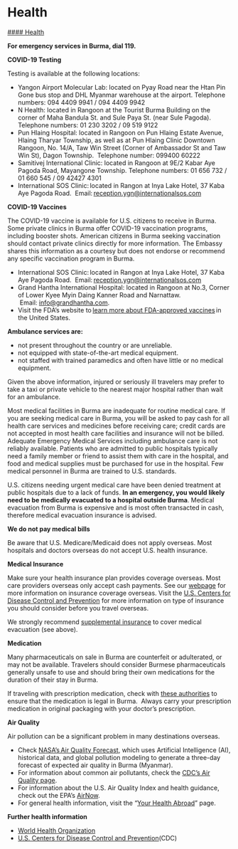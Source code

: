 # Health

[#### Health](javascript:void(0); "Health")

**For emergency services in Burma, dial 119.**

**COVID-19 Testing**

Testing is available at the following locations:

* Yangon Airport Molecular Lab: located on Pyay Road near the Htan Pin Gone bus stop and DHL Myanmar warehouse at the airport. Telephone numbers: 094 4409 9941 / 094 4409 9942
* N Health: located in Rangoon at the Tourist Burma Building on the corner of Maha Bandula St. and Sule Paya St. (near Sule Pagoda). Telephone numbers: 01 230 3202 / 09 519 9122
* Pun Hlaing Hospital: located in Rangoon on Pun Hlaing Estate Avenue, Hlaing Tharyar Township, as well as at Pun Hlaing Clinic Downtown Rangoon, No. 14/A, Taw Win Street (Corner of Ambassador St and Taw Win St), Dagon Township.  Telephone number: 099400 60222
* Samitivej International Clinic: located in Rangoon at 9E/2 Kabar Aye Pagoda Road, Mayangone Township. Telephone numbers: 01 656 732 / 01 660 545 / 09 42427 4301
* International SOS Clinic: located in Rangon at Inya Lake Hotel, 37 Kaba Aye Pagoda Road.  Email: [reception.ygn@internationalsos.com](mailto:reception.ygn@internationalsos.com)

**COVID-19 Vaccines**

The COVID-19 vaccine is available for U.S. citizens to receive in Burma. Some private clinics in Burma offer COVID-19 vaccination programs, including booster shots.  American citizens in Burma seeking vaccination should contact private clinics directly for more information.  The Embassy shares this information as a courtesy but does not endorse or recommend any specific vaccination program in Burma.

* International SOS Clinic: located in Rangon at Inya Lake Hotel, 37 Kaba Aye Pagoda Road.  Email: [reception.ygn@internationalsos.com](mailto:reception.ygn@internationalsos.com)
* Grand Hantha International Hospital: located in Rangoon at No.3, Corner of Lower Kyee Myin Daing Kanner Road and Narnattaw.  Email: [info@grandhantha.com](mailto:info@grandhantha.com).
* Visit the FDA’s website to [learn more about FDA-approved vaccines](https://www.fda.gov/emergency-preparedness-and-response/coronavirus-disease-2019-covid-19/covid-19-vaccines) in the United States.

**Ambulance services are:**

* not present throughout the country or are unreliable.
* not equipped with state-of-the-art medical equipment.
* not staffed with trained paramedics and often have little or no medical equipment.

Given the above information, injured or seriously ill travelers may prefer to take a taxi or private vehicle to the nearest major hospital rather than wait for an ambulance.

Most medical facilities in Burma are inadequate for routine medical care. If you are seeking medical care in Burma, you will be asked to pay cash for all health care services and medicines before receiving care; credit cards are not accepted in most health care facilities and insurance will not be billed. Adequate Emergency Medical Services including ambulance care is not reliably available. Patients who are admitted to public hospitals typically need a family member or friend to assist them with care in the hospital, and food and medical supplies must be purchased for use in the hospital. Few medical personnel in Burma are trained to U.S. standards.

U.S. citizens needing urgent medical care have been denied treatment at public hospitals due to a lack of funds. **In an emergency, you would likely need to be medically evacuated to a hospital outside Burma**. Medical evacuation from Burma is expensive and is most often transacted in cash, therefore medical evacuation insurance is advised.

**We do not pay medical bills**

Be aware that U.S. Medicare/Medicaid does not apply overseas. Most hospitals and doctors overseas do not accept U.S. health insurance.

**Medical Insurance**

Make sure your health insurance plan provides coverage overseas. Most care providers overseas only accept cash payments. See our [webpage](https://travel.state.gov/content/travel/en/international-travel/before-you-go/your-health-abroad/Insurance_Coverage_Overseas.html) for more information on insurance coverage overseas. Visit the [U.S. Centers for Disease Control and Prevention](https://wwwnc.cdc.gov/travel/page/insurance) for more information on type of insurance you should consider before you travel overseas.

We strongly recommend [supplemental insurance](https://travel.state.gov/content/travel/en/international-travel/before-you-go/your-health-abroad/Insurance_Coverage_Overseas.html) to cover medical evacuation (see above).

**Medication**

Many pharmaceuticals on sale in Burma are counterfeit or adulterated, or may not be available. Travelers should consider Burmese pharmaceuticals generally unsafe to use and should bring their own medications for the duration of their stay in Burma.

If traveling with prescription medication, check with [these authorities](http://www.mewashingtondc.org/) to ensure that the medication is legal in Burma.  Always carry your prescription medication in original packaging with your doctor’s prescription.

**Air Quality**

Air pollution can be a significant problem in many destinations overseas.

* Check [NASA’s Air Quality Forecast](https://aeronet.gsfc.nasa.gov/new_web/aqforecast), which uses Artificial Intelligence (AI), historical data, and global pollution modeling to generate a three-day forecast of expected air quality in Burma (Myanmar).
* For information about common air pollutants, check the [CDC’s Air Quality page](https://www.cdc.gov/air-quality/pollutants/).
* For information about the U.S. Air Quality Index and health guidance, check out the EPA’s [AirNow](https://www.airnow.gov/aqi/aqi-basics/).
* For general health information, visit the “[Your Health Abroad](https://travel.state.gov/content/travel/en/international-travel/before-you-go/your-health-abroad.html)” page.

**Further health information**

* [World Health Organization](http://www.searo.who.int/myanmar/en/)
* [U.S. Centers for Disease Control and Prevention](https://wwwnc.cdc.gov/travel/destinations/clinician/none/burma)(CDC)